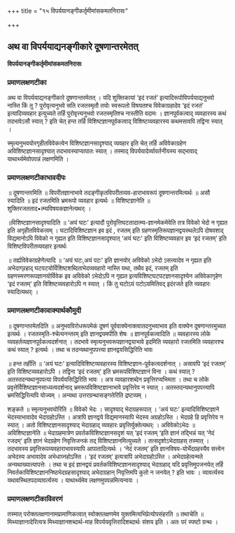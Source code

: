 +++
title = "१५ विपर्ययानङ्गीकर्तृमीमांसकमतनिरासः"

+++


## अथ वा विपर्ययाद्यनङ्गीकारे दूषणान्तरमेतत्

**विपर्ययानङ्गीकर्तृमीमांसकमतनिरासः** 

### **प्रमाणलक्षणटीका**

अथ वा विपर्ययाद्यनङ्गीकारे दूषणान्तरमेतत् । यदि शुक्तिकायां ‘इदं रजतं’ इत्यादिरूपोविपर्ययाद्यनुभवो नास्ति किं तु ? पुरोवृत्यनुभवे सति रजतस्मृतौ तयोः स्वरूपतो विषयतश्च विवेकाग्रहादेव ‘इदं रजतं’ इत्यादिव्यवहार इत्युच्यते तर्हि पुरोवृत्त्यनुभवो रजतस्मृतिश्च नास्तीति वदामः । ज्ञानपूर्वकत्वाद् व्यवहारस्य कथं तदभावेऽसौ स्यात् ? इति चेत् हन्त तर्हि विशिष्टज्ञानपूर्वकत्वाद् विशिष्टव्यवहारस्य कथमसावपि तद्विना स्यात् ।

स्मृत्यनुभवयोरगृहीतविवेकत्वेन विशिष्टज्ञानसादृश्याद् व्यवहार इति चेत् तर्हि अविवेकाग्रहेण अविशिष्टज्ञानसादृश्यात् तदभावस्याप्यापातः स्यात् । तस्माद् विपर्ययादेर्व्यावर्तनीयस्य सद्भावाद् याथार्थ्यमेवोपपन्नं लक्षणमिति ।

### **प्रमाणलक्षणटीकाभावदीपः**

॥ दूषणान्तरमिति ॥ विपरीतज्ञानाभावे तदङ्गीकृतविपरीतव्यव-हाराभावरूपं दूषणान्तरमित्यर्थः ॥ असौ स्यादिति ॥ इदं रजतमिति भ्रमरूपो व्यवहार इत्यर्थः ॥ विशिष्टज्ञानेति ॥ शुक्तिरजतताद•त्म्यविषयकज्ञानेत्यथर्ः ।

॥विशिष्टज्ञानसादृश्यादिति ॥ ‘अयं घटः’ इत्यादौ पुरोवृत्तिघटतादात्म्य-ज्ञानमेकमेवेति तत्र विवेको भेदो न गृह्यत इति अगृहीतविवेकत्वम् । घटादिविशिष्टज्ञान इव इदं , रजतम् इति ग्रहणस्मृतिरूपज्ञानद्वयस्थलेऽपि दोषवशाद् विद्यमानोऽपि विवेको न गृह्यत इति विशिष्टज्ञानसादृश्यात् ‘अयं घटः’ इति विशिष्टव्यवहार इव ‘इदं रजतम्’ इति विशिष्टविपरीतव्यवहार इत्यर्थः

॥ तर्ह्यविवेकाग्रहेणेत्यादि ॥ ‘अयं घटः,अयं पटः’ इति ज्ञानयोर् अविवेको ऽभेदो ऽसत्त्वादेव न गृह्यत इति अभेदाग्र्रहाद् घटपटयोर्विशिष्टशब्दिताभेदव्यवहारो नास्ति यथा, तथैव इदं, रजतम् इति ग्रहणस्मरणरूपज्ञानयोर्विवेक इव अविवेको ऽभेदोऽपि न गृह्यत इत्यविशिष्टघटपटज्ञानसादृश्येन अविवेकागृहेण ‘इदं रजतम्’ इति विशिष्टव्यवहारोऽपि न स्यात् । किं तु घटोऽयं पटोऽयमितिवद् इदंरजते इति व्यवहारः स्यादित्यथर्ः ।

### **प्रमाणलक्षणटीकावाक्यार्थकौमुदी**

॥ दूषणान्तरमेतदिति ॥ अनुभवविरोधरूपमेकं दूषणं पूर्ववाक्येनाक्त्वातदनुभवाभाव इति वाक्येन दूषणान्तरमुच्यत इत्यर्थः । रजतस्मृति-श्चेत्यनन्तरम् इति ज्ञानद्वयमपीति शेषः ॥ ज्ञानपूर्वकत्वादिति ॥ व्यवहारस्य लोके व्यवहर्तव्यज्ञानपूर्वकत्वदर्शनात् । तदभावे स्मृत्यनुभवरूपज्ञानद्वयाभावे इदमिति व्यवहारो रजतमिति व्यवहारश्च कथं
स्यात् ? इत्यर्थः । तथा च तदन्यथानुपपत्त्या ज्ञानद्वयसिद्धिरिति भावः

॥ हन्त तर्हीति ॥ ‘अयं घटः’ इत्यादिविशिष्टव्यवहारस्य विशिष्टज्ञान-पूर्वकत्वदर्शनात् । असावपि ‘इदं रजतम्’ इति विशिष्टव्यवहारोऽपि । तद्विना ‘इदं रजतम्’ इति भ्रमरूपविशिष्टज्ञानं विना । कथं स्यात् ? अतस्तदन्यथानुपपत्या विपर्ययसिद्धिरिति भावः । अत्र व्यवहारशब्देन प्रवृत्तिरप्यभिमता । तथा च लोके प्रवृत्तेर्विशिष्टज्ञानसाध्यत्वदर्शनाद् भ्रमरूपविशिष्टज्ञानाभावे प्रवृत्तिरेव न स्यात् । अतस्तदन्यथानुपपत्त्यापि भ्रमसिद्धिरित्यपि योज्यम् । अन्यथा उत्तरग्रन्थासङ्गतेरिति द्रष्टव्यम् ।

शङ्कते ॥ स्मृत्यनुभवयोरिति ॥ विवेको भेदः । सादृश्याद् भेदाग्रहरूपात् । ‘अयं घटः’ इत्यादिविशिष्टज्ञाने भेदस्याभावादेव भेदाग्रहोऽस्ति । अत्रापि ज्ञानद्वये विद्यमानस्यापि भेदस्य अग्रहोऽस्ति । भेदग्रहे हि प्रवृत्तिरेव न स्यात् । अतो विशिष्टज्ञानसादृश्याद् भेदाग्रहाद् व्यवहारः प्रवृत्तिर्युक्तेत्यथर्ः । अविवेकोऽभेदः ॥ अविशिष्टज्ञानेति ॥ भेदाग्रहमात्रेण प्रवर्तकविशिष्टज्ञानसदृशं यत् ‘इदं रजतम् ‘इति ज्ञानं तद्भिन्नं यत् ‘नेदं रजदम्’ इति ज्ञानं भेदग्रहेण निवृत्तिजनकं तद् विशिष्टज्ञानमित्युच्यते । तत्सदृशोऽभेदाग्रहस् तस्मात् । तदभावस्य प्रवृत्तिरूपव्यवहाराभावस्यापि आपातादित्यर्थः । ‘नेदं रजतम्’ इति ज्ञानविषय-योर्भेदग्रहस्यैव सत्त्वेन अभेदस्य अभावादेव अभेधाग्र्नहोऽस्ति । ‘इदं रजतम्’ इत्यत्रापि अभेदाग्रहोऽस्ति । अभेदग्रहेत्वन्मते अन्यथाख्यात्यापत्तेः । तथा च इदं ज्ञानद्वयं प्रवर्तकविशिष्टज्ञानसादृश्याद् भेदाग्रहाद् यदि प्रवृत्तिमुपजनयेत् तर्हि निवर्तकाविशिष्टज्ञाननिष्ठभेदग्रहसादृश्याद् अभेदाग्रहान् निवृत्तिमपि कुतो न जनयेत् ? इति भावः । व्यावर्त्यस्य यथावस्थितपदव्यावर्त्यस्य । याथार्थ्यमेव लक्षणमुपपन्नमित्यन्वयः ।

### **प्रमाणलक्षणटीकाविवरणं**

तस्मात् परोक्तलक्षणानामप्रामाणिकत्वात् स्वोक्तलक्षणमेव युक्तमित्यभिप्रेत्योपसंहरति ॥ तथाचेति ॥ मिथ्याज्ञानादेरित्यत्र मिथ्याज्ञानशब्दार्थ-माह विपर्ययवृत्तिरादिशब्दार्थः संशय इति । अतः परं स्पष्टो ग्रन्थः ।

